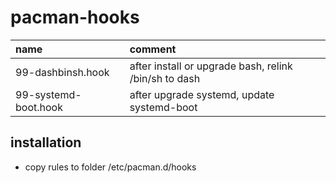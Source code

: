 # pacman-hooks

| name                 | comment                                               |
| :------------------- | :---------------------------------------------------- |
| 99-dashbinsh.hook    | after install or upgrade bash, relink /bin/sh to dash |
| 99-systemd-boot.hook | after upgrade systemd, update systemd-boot            |

## installation

- copy rules to folder /etc/pacman.d/hooks
